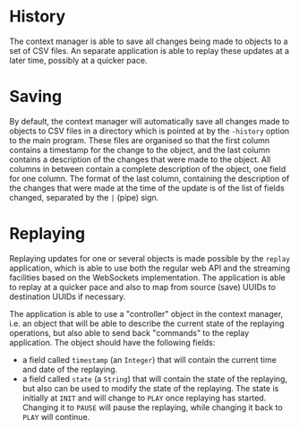 # History #

The context manager is able to save all changes being made to objects to a set of CSV files.  An separate application is able to replay these updates at a later time, possibly at a quicker pace.

# Saving #

By default, the context manager will automatically save all changes made to objects to CSV files in a directory which is pointed at by the `-history` option to the main program. These files are organised so that the first column contains a timestamp for the change to the object, and the last column contains a description of the changes that were made to the object. All columns in between contain a complete description of the object, one field for one column. The format of the last column, containing the description of the changes that were made at the time of the update is of the list of fields changed, separated by the `|` (pipe) sign.

# Replaying #

Replaying updates for one or several objects is made possible by the `replay` application, which is able to use both the regular web API and the streaming facilities based on the WebSockets implementation. The application is able to replay at a quicker pace and also to map from source (save) UUIDs to destination UUIDs if necessary.

The application is able to use a "controller" object in the context manager, i.e. an object that will be able to describe the current state of the replaying operations, but also able to send back "commands" to the replay application.  The object should have the following fields:

  * a field called `timestamp` (an `Integer`) that will contain the current time and date of the replaying.
  * a field called `state` (a `String`) that will contain the state of the replaying, but also can be used to modify the state of the replaying. The state is initially at `INIT` and will change to `PLAY` once replaying has started.  Changing it to `PAUSE` will pause the replaying, while changing it back to `PLAY` will continue.